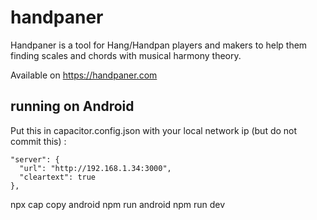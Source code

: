 # handpaner

Handpaner is a tool for Hang/Handpan players and makers to help them finding scales and chords with musical harmony theory.

Available on https://handpaner.com

## running on Android

Put this in capacitor.config.json with your local network ip (but do not commit this) :
```
"server": {
  "url": "http://192.168.1.34:3000",
  "cleartext": true
},
```
npx cap copy android
npm run android
npm run dev
